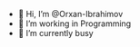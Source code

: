 - 👋 Hi, I’m @Orxan-Ibrahimov
- 👀 I’m working in Programming
- 🌱 I’m currently  busy

<!---
Orxan-Ibrahimov/Orxan-Ibrahimov is a ✨ special ✨ repository because its `README.md` (this file) appears on your GitHub profile.
You can click the Preview link to take a look at your changes.
--->
